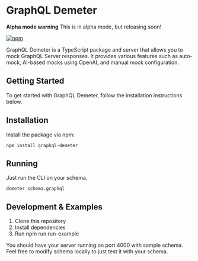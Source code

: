 # GraphQL Demeter

**Alpha mode warning** This is in alpha mode, but releasing soon!

[![npm](https://img.shields.io/npm/v/graphql-demeter.svg)](https://www.npmjs.com/package/graphql-demeter)

GraphQL Demeter is a TypeScript package and server that allows you to mock GraphQL Server responses. It provides various features such as auto-mock, AI-based mocks using OpenAI, and manual mock configuration.

## Getting Started

To get started with GraphQL Demeter, follow the installation instructions below.

## Installation

Install the package via npm:

```
npm install graphql-demeter
```

## Running
Just run the CLI on your schema.

```
demeter schema.graphql
```


## Development & Examples

1. Clone this repository
2. Install dependencies
3. Run npm run run-example

You should have your server running on port 4000 with sample schema. Feel free to modify schema locally to just test it with your schema.